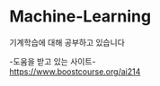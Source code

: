 # Machine-Learning

기계학습에 대해 공부하고 있습니다
<br>

-도움을 받고 있는 사이트-
<br>
https://www.boostcourse.org/ai214
